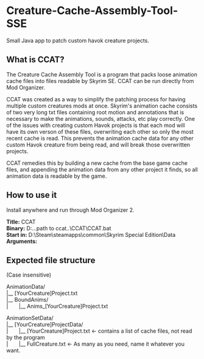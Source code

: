 # Creature-Cache-Assembly-Tool-SSE
Small Java app to patch custom havok creature projects.

## What is CCAT?

The Creature Cache Assembly Tool is a program that packs loose animation cache files into files readable by Skyrim SE. CCAT can be run directly from Mod Organizer.

CCAT was created as a way to simplify the patching process for having multiple custom creatures mods at once. Skyrim's animation cache consists of two very long txt files containing root motion and annotations that is necessary to make the animations, sounds, attacks, etc play correctly. One of the issues with creating custom Havok projects is that each mod will have its own verson of these files, overwriting each other so only the most recent cache is read. This prevents the animation cache data for any other custom Havok creature from being read, and will break those overwritten projects.

CCAT remedies this by building a new cache from the base game cache files, and appending the animation data from any other project it finds, so all animation data is readable by the game.

## How to use it

Install anywhere and run through Mod Organizer 2.

**Title:** CCAT  
**Binary:** D:\...path to ccat..\CCAT\CCAT.bat  
**Start in:** D:\Steam\steamapps\common\Skyrim Special Edition\Data  
**Arguments:**  

## Expected file structure
(Case insensitive)

AnimationData/  
|__ [YourCreature]Project.txt  
|__ BoundAnims/  
|&emsp;&emsp;|__ Anims_[YourCreature]Project.txt  
  
AnimationSetData/  
|__ [YourCreature]ProjectData/  
|&emsp;&emsp;|__ [YourCreature]Project.txt <- contains a list of cache files, not read by the program  
|&emsp;&emsp;|__ FullCreature.txt <- As many as you need, name it whatever you want.  
